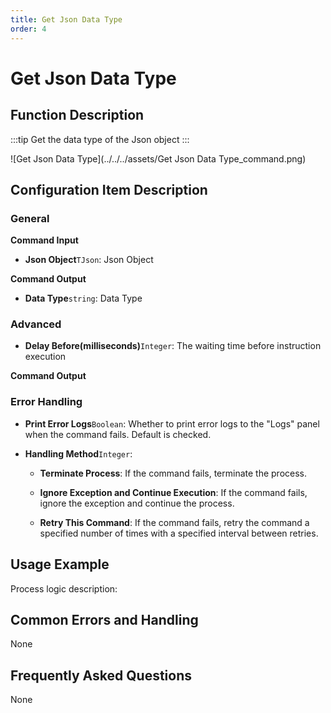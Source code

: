 ```yaml
---
title: Get Json Data Type
order: 4
---
```


# Get Json Data Type

## Function Description

:::tip 
Get the data type of the Json object
:::

![Get Json Data Type](../../../assets/Get Json Data Type_command.png)

## Configuration Item Description

### General

**Command Input**

- **Json Object**`TJson`: Json Object


**Command Output**

- **Data Type**`string`: Data Type

### Advanced

- **Delay Before(milliseconds)**`Integer`: The waiting time before instruction execution


**Command Output**

### Error Handling

- **Print Error Logs**`Boolean`: Whether to print error logs to the "Logs" panel when the command fails. Default is checked. 

- **Handling Method**`Integer`:

    - **Terminate Process**: If the command fails, terminate the process.

    - **Ignore Exception and Continue Execution**: If the command fails, ignore the exception and continue the process.

    - **Retry This Command**: If the command fails, retry the command a specified number of times with a specified interval between retries.

## Usage Example

Process logic description:

## Common Errors and Handling

None

## Frequently Asked Questions

None


